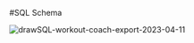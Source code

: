 #SQL Schema

![drawSQL-workout-coach-export-2023-04-11](https://user-images.githubusercontent.com/108906793/231294690-8c90c5ba-4c6f-4d91-bc20-78d429185b61.png)